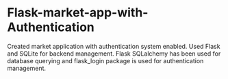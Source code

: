 # Flask-market-app-with-Authentication

Created market application with authentication system enabled. 
Used Flask and SQLite for backend management. Flask SQLalchemy has been used for database querying and flask_login package is used for authentication management. 
